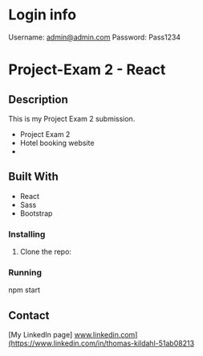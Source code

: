 # Login info
Username: admin@admin.com
Password: Pass1234


# Project-Exam 2 - React

## Description

This is my Project Exam 2 submission.


- Project Exam 2
- Hotel booking website
- 


## Built With

- React
- Sass
- Bootstrap


### Installing


1. Clone the repo:



### Running

npm start

## Contact

[My LinkedIn page]
www.linkedin.com](https://www.linkedin.com/in/thomas-kildahl-51ab08213
